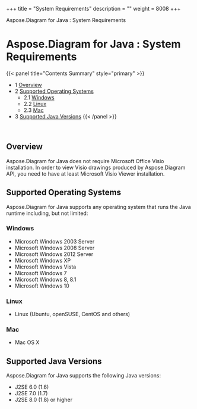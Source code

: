 +++
title = "System Requirements" 
description = "" 
weight = 8008 
+++

Aspose.Diagram for Java : System Requirements  

# Aspose.Diagram for Java : System Requirements


{{< panel title="Contents Summary" style="primary" >}}
*   1 [Overview](#SystemRequirements-Overview)
*   2 [Supported Operating Systems](#SystemRequirements-SupportedOperatingSystems)
    *   2.1 [Windows](#SystemRequirements-Windows)
    *   2.2 [Linux](#SystemRequirements-Linux)
    *   2.3 [Mac](#SystemRequirements-Mac)
*   3 [Supported Java Versions](#SystemRequirements-SupportedJavaVersions)
{{< /panel >}}
 

 

## Overview

Aspose.Diagram for Java does not require Microsoft Office Visio installation. In order to view Visio drawings produced by Aspose.Diagram API, you need to have at least Microsoft Visio Viewer installation.

## Supported Operating Systems

Aspose.Diagram for Java supports any operating system that runs the Java runtime including, but not limited:

### Windows

*   Microsoft Windows 2003 Server
*   Microsoft Windows 2008 Server
*   Microsoft Windows 2012 Server
*   Microsoft Windows XP
*   Microsoft Windows Vista
*   Microsoft Windows 7
*   Microsoft Windows 8, 8.1
*   Microsoft Windows 10

### Linux

*   Linux (Ubuntu, openSUSE, CentOS and others)

### Mac

*   Mac OS X

## Supported Java Versions

Aspose.Diagram for Java supports the following Java versions:

*   J2SE 6.0 (1.6)
*   J2SE 7.0 (1.7)
*   J2SE 8.0 (1.8) or higher

